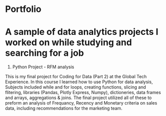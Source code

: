 # Portfolio
# A sample of data analytics projects I worked on while studying and searching for a job

1) Python Project - RFM analysis

This is my final project for Coding for Data (Part 2) at the Global Tech Experience.
In this course I learned how to use Python for data analysis,
Subjects included while and for loops, creating functions, slicing and flitering, libraries (Pandas, Plotly Express, Numpy), 
dictioneries, data frames and arrays, aggregations & joins.
The final project utilized all of these to preform an analysis of Frequancy, Recency and Monetary criteria on sales data, including recommendations for the marketing team.



